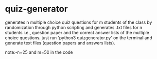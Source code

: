 # quiz-generator
generates n  multiple choice quiz questions for m students of the class by randomization through python scripting and generates .txt files for n students i.e., question paper and the correct answer lists of the multiple choice questions.
just run 'python3 quizgenerator.py'  on the terminal and generate text files (question papers and answers lists).

note:-n=25 and m=50 in the code
